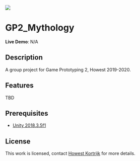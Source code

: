 ![](https://cdn.discordapp.com/attachments/547089782396682240/549378023103660042/YGr43NJdOc.gif)

GP2_Mythology
=======================

**Live Demo**: N/A

## Description

A group project for Game Prototyping 2, Howest 2019-2020.

## Features

TBD

## Prerequisites

- [Unity 2018.3.5f1](https://unity3d.com/get-unity/download/archive)

## License

This work is licensed, contact [Howest Kortrijk](the.level@howest.be) for more details.
